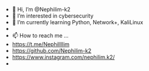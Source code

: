 - 👋 Hi, I’m @Nephilim-k2
- 👀 I’m interested in cybersecurity
- 🌱 I’m currently learning Python, Network+, KaliLinux 
-
- 📫 How to reach me ...
- https://t.me/Nephillllim
- https://github.com/Nephilim-k2
- https://www.instagram.com/nephilim.k2/
- 

